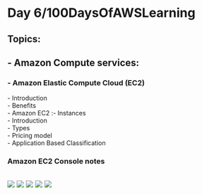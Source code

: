 <h1>Day 6/100DaysOfAWSLearning</h1>


<h2>Topics:</h2>


<h2> - Amazon Compute services: </h2>
  <h3> - Amazon Elastic Compute Cloud (EC2) </h3>
          - Introduction <br>
          - Benefits <br>
          - Amazon EC2 :- Instances  <br>
              - Introduction  <br>
              - Types  <br>
              - Pricing model  <br>
              - Application Based Classification  <br>
              
              
   <h3> Amazon EC2 Console notes </h3>
   
   <h2 Here you have notes in Simpe and easy way </h2>
   
   
   <img src = "https://github.com/thetechgirlgita/100-days-of-aws-learning/blob/master/Images/Day6/6._1(2).jpg?raw=true">
      <img src = "https://github.com/thetechgirlgita/100-days-of-aws-learning/blob/master/Images/Day6/6._2(2).jpg?raw=true">
         <img src = "https://github.com/thetechgirlgita/100-days-of-aws-learning/blob/master/Images/Day6/6._3(2).jpg?raw=true">
            <img src = "https://github.com/thetechgirlgita/100-days-of-aws-learning/blob/master/Images/Day6/6._4(2).jpg?raw=true">
               <img src = "https://github.com/thetechgirlgita/100-days-of-aws-learning/blob/master/Images/Day6/6._5(2).jpg?raw=true">
   
         
